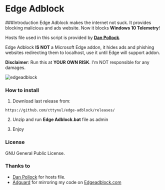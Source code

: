 Edge Adblock
======
###Introduction
Edge Adblock makes the internet not suck. It provides blocking malicious and ads website. Now it blocks **Windows 10 Telemetry**! 

Hosts file used in this script is provided by [**Dan Pollock**](http://someonewhocares.org).

Edge Adblock **IS NOT** a Microsoft Edge addon, it hides ads and phishing websites redirecting them to localhost, use it until Edge will support addon.

**Disclaimer**: Run this at **YOUR OWN RISK**. I'm NOT responsible for any damages.

![edgeadblock](https://i.imgur.com/3S7RbI3.png)

### How to install
1) Download last release from:

`
https://github.com/cttynul/edge-adblock/releases/
`

2) Unzip and run **Edge Adblock.bat** file as admin

3) Enjoy

### License
GNU General Public License.

### Thanks to
- [Dan Pollock](http://someonewhocares.org) for hosts file.
- [Adguard](https://adguard.com) for mirroring my code on [Edgeadblock.com](http://edgeadblock.com)
